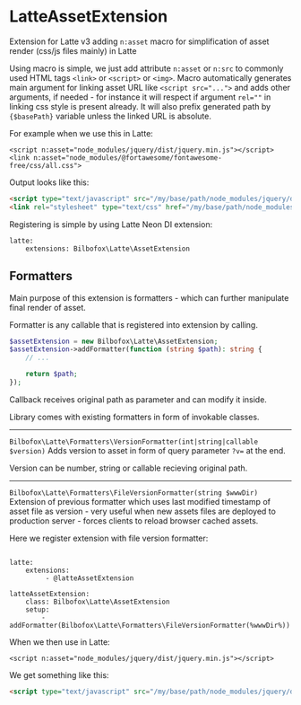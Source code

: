 # LatteAssetExtension

Extension for Latte v3 adding `n:asset` macro for simplification of asset render (css/js files mainly) in Latte

Using macro is simple, we just add attribute `n:asset` or `n:src` to commonly used HTML tags `<link>` or `<script>` or `<img>`.
Macro automatically generates main argument for linking asset URL like `<script src="...">` and adds other arguments, if needed - for instance it will respect if argument `rel=""` in linking css style is present already.
It will also prefix generated path by `{$basePath}` variable unless the linked URL is absolute.

For example when we use this in Latte:

```latte
<script n:asset="node_modules/jquery/dist/jquery.min.js"></script>
<link n:asset="node_modules/@fortawesome/fontawesome-free/css/all.css">
```

Output looks like this:

```html
<script type="text/javascript" src="/my/base/path/node_modules/jquery/dist/jquery.min.js"></script>
<link rel="stylesheet" type="text/css" href="/my/base/path/node_modules/@fortawesome/fontawesome-free/css/all.css">
```

Registering is simple by using Latte Neon DI extension:

```neon
latte:
    extensions: Bilbofox\Latte\AssetExtension
```

## Formatters

Main purpose of this extension is formatters - which can further manipulate final render of asset.

Formatter is any callable that is registered into extension by calling.

```php
$assetExtension = new Bilbofox\Latte\AssetExtension;
$assetExtension->addFormatter(function (string $path): string {
    // ...

    return $path;
});
```

Callback receives original path as parameter and can modify it inside.

Library comes with existing formatters in form of invokable classes.

---

`Bilbofox\Latte\Formatters\VersionFormatter(int|string|callable $version)`
Adds version to asset in form of query parameter `?v=` at the end.

Version can be number, string or callable recieving original path.

---

`Bilbofox\Latte\Formatters\FileVersionFormatter(string $wwwDir)`
Extension of previous formatter which uses last modified timestamp of asset file as version - very useful when new assets files are deployed to production server - forces clients to reload browser cached assets.

Here we register extension with file version formatter:

```neon

latte:
    extensions:
         - @latteAssetExtension

latteAssetExtension:
    class: Bilbofox\Latte\AssetExtension
    setup:
        - addFormatter(Bilbofox\Latte\Formatters\FileVersionFormatter(%wwwDir%))
```

When we then use in Latte:

```latte
<script n:asset="node_modules/jquery/dist/jquery.min.js"></script>
```

We get something like this:

```html
<script type="text/javascript" src="/my/base/path/node_modules/jquery/dist/jquery.min.js?v=1708647873"></script>
```
